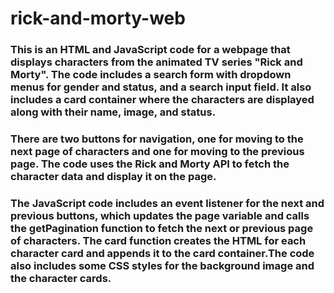 # rick-and-morty-web
### This is an HTML and JavaScript code for a webpage that displays characters from the animated TV series "Rick and Morty". The code includes a search form with dropdown menus for gender and status, and a search input field. It also includes a card container where the characters are displayed along with their name, image, and status.

### There are two buttons for navigation, one for moving to the next page of characters and one for moving to the previous page. The code uses the Rick and Morty API to fetch the character data and display it on the page.

### The JavaScript code includes an event listener for the next and previous buttons, which updates the page variable and calls the getPagination function to fetch the next or previous page of characters. The card function creates the HTML for each character card and appends it to the card container.The code also includes some CSS styles for the background image and the character cards.